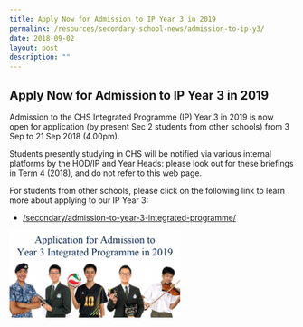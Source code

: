 ```yaml
---
title: Apply Now for Admission to IP Year 3 in 2019
permalink: /resources/secondary-school-news/admission-to-ip-y3/
date: 2018-09-02
layout: post
description: ""
---
```

Apply Now for Admission to IP Year 3 in 2019
--------------------------------------------

Admission to the CHS Integrated Programme (IP) Year 3 in 2019 is now open for application (by present Sec 2 students from other schools) from 3 Sep to 21 Sep 2018 (4.00pm). 

Students presently studying in CHS will be notified via various internal platforms by the HOD/IP and Year Heads: please look out for these briefings in Term 4 (2018), and do not refer to this web page.

For students from other schools, please click on the following link to learn more about applying to our IP Year 3:

*   [/secondary/admission-to-year-3-integrated-programme/](https://staging.d26k7rl81eo6rb.amplifyapp.com/prospective-students/admission-to-ip-year-3/)

<img src="/images/sn10.png" style="width:60%">
